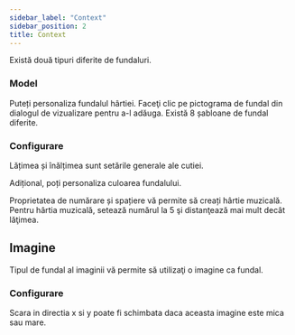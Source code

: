 ```yaml
---
sidebar_label: "Context"
sidebar_position: 2
title: Context
---
```


Există două tipuri diferite de fundaluri.

### Model

Puteți personaliza fundalul hârtiei. Faceţi clic pe pictograma de fundal din dialogul de vizualizare pentru a-l adăuga. Există 8 șabloane de fundal diferite.

### Configurare

Lățimea și înălțimea sunt setările generale ale cutiei.

Adițional, poți personaliza culoarea fundalului.

Proprietatea de numărare și spațiere vă permite să creați hârtie muzicală. Pentru hârtia muzicală, setează numărul la 5 şi distanţează mai mult decât lăţimea.

## Imagine

Tipul de fundal al imaginii vă permite să utilizaţi o imagine ca fundal.

### Configurare

Scara in directia x si y poate fi schimbata daca aceasta imagine este mica sau mare.
